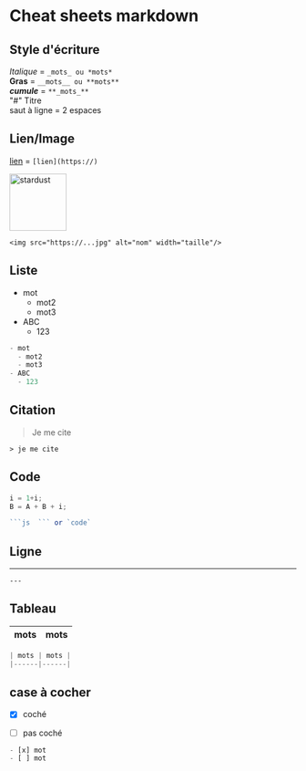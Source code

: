# Cheat sheets markdown

## Style d'écriture    


_Italique_ = `_mots_ ou *mots*  `  
**Gras** = `__mots__ ou **mots**`  
**_cumule_** = `**_mots_**`  
"#" Titre  
saut à ligne = 2 espaces  
  
## Lien/Image  
  
[lien](https://github.com/PayenThibaud/Cheat-sheets-Markdown/blob/main/cheat_sheets_markdown.md) = `[lien](https://)`  
  
<img src="https://m.media-amazon.com/images/W/MEDIAX_792452-T2/images/I/71kI6NWISgL._AC_UF1000,1000_QL80_.jpg" alt="stardust" width="100"/>   
  
`<img src="https://...jpg" alt="nom" width="taille"/>`  
    
## Liste  
  
- mot
  - mot2
  - mot3
- ABC
  - 123  

```js
- mot
  - mot2
  - mot3
- ABC
  - 123  
```  
  
## Citation  
  
> Je me cite  
  
`> je me cite`  
  
## Code  
  
```js
i = 1+i;
B = A + B + i;
```  
  
```js
```js  ``` or `code`
```  
  
## Ligne 

---
`---`  
  
## Tableau  
  
| mots | mots | 
|------|------|
  
```js
| mots | mots | 
|------|------|
```  
  
## case à cocher  

- [x] coché
- [ ] pas coché


```js
- [x] mot
- [ ] mot
```  